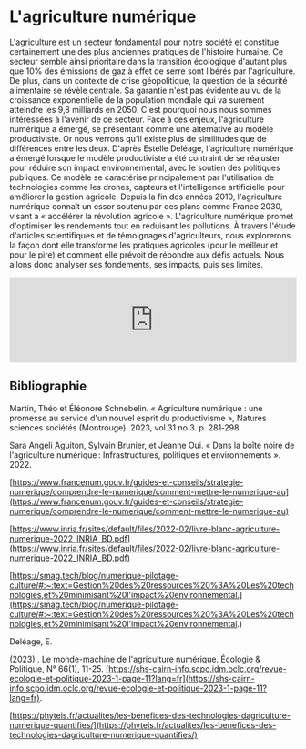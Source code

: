 ﻿# L'agriculture numérique




L'agriculture est un secteur fondamental pour notre société et constitue certainement une des plus anciennes pratiques de l'histoire humaine. Ce secteur semble ainsi prioritaire dans la transition écologique d'autant plus que 10% des émissions de gaz à effet de serre sont libérés par l'agriculture. De plus, dans un contexte de crise géopolitique, la question de la sécurité alimentaire se révèle centrale. Sa garantie n'est pas évidente au vu de la croissance exponentielle de la population mondiale qui va surement atteindre les 9,8 milliards en 2050. C'est pourquoi nous nous sommes intéressées à l'avenir de ce secteur. Face à ces enjeux, l'agriculture numérique a émergé, se présentant comme une alternative au modèle productiviste. Or nous verrons qu'il existe plus de similitudes que de différences entre les deux. D'après Estelle Deléage, l'agriculture numérique a émergé lorsque le modèle productiviste a été contraint de se réajuster pour réduire son impact environnemental, avec le soutien des politiques publiques. Ce modèle se caractérise principalement par l'utilisation de technologies comme les drones, capteurs et l'intelligence artificielle pour améliorer la gestion agricole. Depuis la fin des années 2010, l'agriculture numérique connaît un essor soutenu par des plans comme France 2030, visant à « accélérer la révolution agricole ». L'agriculture numérique promet d'optimiser les rendements tout en réduisant les pollutions. À travers l'étude d'articles scientifiques et de témoignages d'agriculteurs, nous explorerons la façon dont elle transforme les pratiques agricoles (pour le meilleur et pour le pire) et comment elle prévoit de répondre aux défis actuels. Nous allons donc analyser ses fondements, ses impacts, puis ses limites.

<iframe width="100%" src="https://audioblog.arteradio.com/embed/238871" style="margin: 0;padding: 0;border: none;"></iframe>



## Bibliographie
Martin, Théo et Éléonore Schnebelin. « Agriculture numérique : une promesse au service d'un nouvel esprit du productivisme », Natures sciences sociétés (Montrouge). 2023, vol.31 no 3. p. 281‑298.

  
Sara Angeli Aguiton, Sylvain Brunier, et Jeanne Oui. « Dans la boîte noire de l'agriculture numérique : Infrastructures, politiques et environnements ». 2022.

  

[https://www.francenum.gouv.fr/guides-et-conseils/strategie-numerique/comprendre-le-numerique/comment-mettre-le-numerique-au](https://www.francenum.gouv.fr/guides-et-conseils/strategie-numerique/comprendre-le-numerique/comment-mettre-le-numerique-au)

[https://www.inria.fr/sites/default/files/2022-02/livre-blanc-agriculture-numerique-2022_INRIA_BD.pdf](https://www.inria.fr/sites/default/files/2022-02/livre-blanc-agriculture-numerique-2022_INRIA_BD.pdf)

  

[https://smag.tech/blog/numerique-pilotage-culture/#:~:text=Gestion%20des%20ressources%20%3A%20Les%20technologies,et%20minimisant%20l'impact%20environnemental.](https://smag.tech/blog/numerique-pilotage-culture/#:~:text=Gestion%20des%20ressources%20%3A%20Les%20technologies,et%20minimisant%20l'impact%20environnemental.)

  

Deléage, E.

(2023) . Le monde-machine de l'agriculture numérique. Écologie & Politique, N° 66(1), 11-25. [https://shs-cairn-info.scpo.idm.oclc.org/revue-ecologie-et-politique-2023-1-page-11?lang=fr](https://shs-cairn-info.scpo.idm.oclc.org/revue-ecologie-et-politique-2023-1-page-11?lang=fr).

  

[https://phyteis.fr/actualites/les-benefices-des-technologies-dagriculture-numerique-quantifies/](https://phyteis.fr/actualites/les-benefices-des-technologies-dagriculture-numerique-quantifies/)
